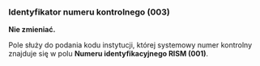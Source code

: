 ### Identyfikator numeru kontrolnego (003)
**Nie zmieniać.**

Pole służy do podania kodu instytucji, której systemowy numer kontrolny znajduje się w polu **Numeru identyfikacyjnego RISM (001)**.
